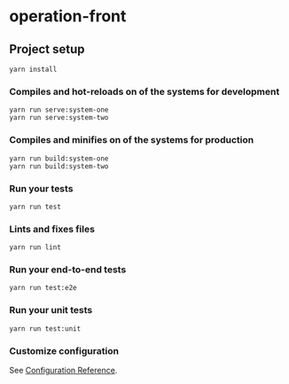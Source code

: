 # operation-front

## Project setup
```
yarn install
```

### Compiles and hot-reloads on of the systems for development
```
yarn run serve:system-one
yarn run serve:system-two
```

### Compiles and minifies on of the systems for production
```
yarn run build:system-one
yarn run build:system-two
```

### Run your tests
```
yarn run test
```

### Lints and fixes files
```
yarn run lint
```

### Run your end-to-end tests
```
yarn run test:e2e
```

### Run your unit tests
```
yarn run test:unit
```

### Customize configuration
See [Configuration Reference](https://cli.vuejs.org/config/).
